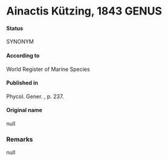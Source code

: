 Ainactis Kützing, 1843 GENUS
=======

#### Status
SYNONYM

#### According to
World Register of Marine Species

#### Published in
Phycol. Gener. , p. 237.

#### Original name
null

### Remarks
null